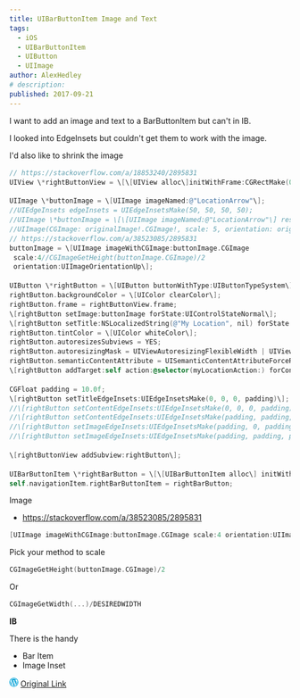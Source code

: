 ```yaml
---
title: UIBarButtonItem Image and Text
tags:
  - iOS
  - UIBarButtonItem
  - UIButton
  - UIImage
author: AlexHedley
# description:
published: 2017-09-21
---
```


I want to add an image and text to a BarButtonItem but can't in IB.

I looked into EdgeInsets but couldn't get them to work with the image.

I'd also like to shrink the image

```objectivec
// https://stackoverflow.com/a/18853240/2895831
UIView \*rightButtonView = \[\[UIView alloc\]initWithFrame:CGRectMake(0, 0, 110, 50)\];

UIImage \*buttonImage = \[UIImage imageNamed:@"LocationArrow"\];
//UIEdgeInsets edgeInsets = UIEdgeInsetsMake(50, 50, 50, 50);
//UIImage \*buttonImage = \[\[UIImage imageNamed:@"LocationArrow"\] resizableImageWithCapInsets:edgeInsets\];
//UIImage(CGImage: originalImage!.CGImage!, scale: 5, orientation: originalImage!.imageOrientation)
// https://stackoverflow.com/a/38523085/2895831
buttonImage = \[UIImage imageWithCGImage:buttonImage.CGImage
 scale:4//CGImageGetHeight(buttonImage.CGImage)/2
 orientation:UIImageOrientationUp\];

UIButton \*rightButton = \[UIButton buttonWithType:UIButtonTypeSystem\];
rightButton.backgroundColor = \[UIColor clearColor\];
rightButton.frame = rightButtonView.frame;
\[rightButton setImage:buttonImage forState:UIControlStateNormal\];
\[rightButton setTitle:NSLocalizedString(@"My Location", nil) forState:UIControlStateNormal\];
rightButton.tintColor = \[UIColor whiteColor\];
rightButton.autoresizesSubviews = YES;
rightButton.autoresizingMask = UIViewAutoresizingFlexibleWidth | UIViewAutoresizingFlexibleLeftMargin;
rightButton.semanticContentAttribute = UISemanticContentAttributeForceRightToLeft;
\[rightButton addTarget:self action:@selector(myLocationAction:) forControlEvents:UIControlEventTouchUpInside\];

CGFloat padding = 10.0f;
\[rightButton setTitleEdgeInsets:UIEdgeInsetsMake(0, 0, 0, padding)\];
//\[rightButton setContentEdgeInsets:UIEdgeInsetsMake(0, 0, 0, padding)\];
//\[rightButton setContentEdgeInsets:UIEdgeInsetsMake(padding, padding, padding, padding)\];
//\[rightButton setImageEdgeInsets:UIEdgeInsetsMake(padding, 0, padding, 0)\]; //0, padding, 0, padding
//\[rightButton setImageEdgeInsets:UIEdgeInsetsMake(padding, padding, padding, padding)\];

\[rightButtonView addSubview:rightButton\];

UIBarButtonItem \*rightBarButton = \[\[UIBarButtonItem alloc\] initWithCustomView:rightButtonView\];
self.navigationItem.rightBarButtonItem = rightBarButton;
```

Image

- https://stackoverflow.com/a/38523085/2895831

```objectivec
[UIImage imageWithCGImage:buttonImage.CGImage scale:4 orientation:UIImageOrientationUp];
```

Pick your method to scale

```objectivec
CGImageGetHeight(buttonImage.CGImage)/2
```

Or

```objectivec
CGImageGetWidth(...)/DESIREDWIDTH
```

**IB**

There is the handy

- Bar Item
- Image Inset

![Wordpress](../images/wordpress.png "Wordpress") [Original Link](https://alexhedley.wordpress.com/2017/09/21/uibarbuttonitem-image-and-text/)

